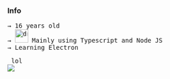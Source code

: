 
### Info
<pre>
→ 16 years old 
→ <img src="https://www.workinggears.com/images/services/js-ts.jpg" alt="drawing" width="30"/> Mainly using Typescript and Node JS
→ Learning Electron
</pre>


<pre> lol 
<img
  align="center"
  src="https://github-readme-stats.vercel.app/api/?username=renotify&theme=dracula"
/>
  </pre>
